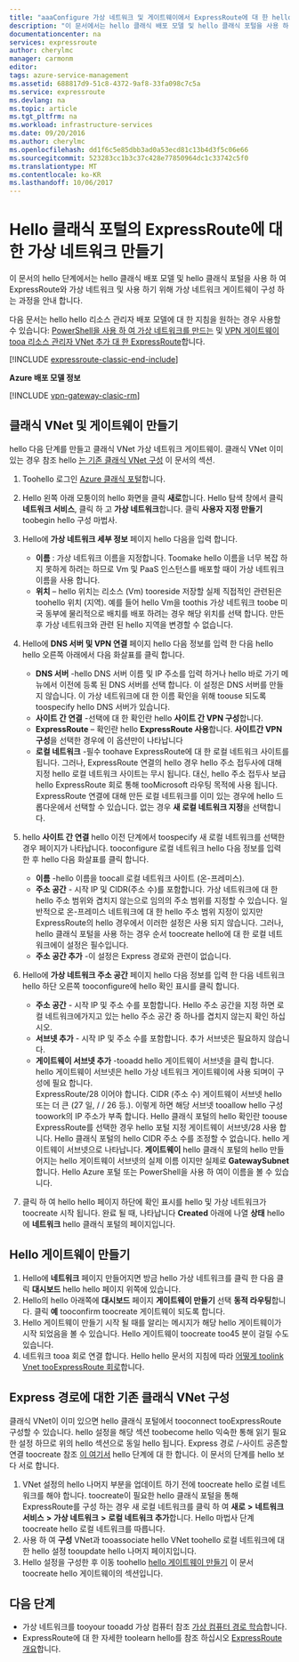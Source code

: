 ```yaml
---
title: "aaaConfigure 가상 네트워크 및 게이트웨이에서 ExpressRoute에 대 한 hello 클래식 포털 | Microsoft Docs"
description: "이 문서에서는 hello 클래식 배포 모델 및 hello 클래식 포털을 사용 하 여 ExpressRoute에 대 한 가상 네트워크를 설정 하는 과정을 안내 합니다."
documentationcenter: na
services: expressroute
author: cherylmc
manager: carmonm
editor: 
tags: azure-service-management
ms.assetid: 688817d9-51c8-4372-9af8-33fa098c7c5a
ms.service: expressroute
ms.devlang: na
ms.topic: article
ms.tgt_pltfrm: na
ms.workload: infrastructure-services
ms.date: 09/20/2016
ms.author: cherylmc
ms.openlocfilehash: dd1f6c5e85dbb3ad0a53ecd81c13b4d3f5c06e66
ms.sourcegitcommit: 523283cc1b3c37c428e77850964dc1c33742c5f0
ms.translationtype: MT
ms.contentlocale: ko-KR
ms.lasthandoff: 10/06/2017
---
```

# <a name="create-a-virtual-network-for-expressroute-in-hello-classic-portal"></a>Hello 클래식 포털의 ExpressRoute에 대 한 가상 네트워크 만들기
이 문서의 hello 단계에서는 hello 클래식 배포 모델 및 hello 클래식 포털을 사용 하 여 ExpressRoute와 가상 네트워크 및 사용 하기 위해 가상 네트워크 게이트웨이 구성 하는 과정을 안내 합니다.

다음 문서는 hello hello 리소스 관리자 배포 모델에 대 한 지침을 원하는 경우 사용할 수 있습니다: [PowerShell을 사용 하 여 가상 네트워크를 만드는](../virtual-network/virtual-networks-create-vnet-arm-ps.md) 및 [VPN 게이트웨이 tooa 리소스 관리자 VNet 추가 대 한 ExpressRoute](expressroute-howto-add-gateway-resource-manager.md)합니다.

[!INCLUDE [expressroute-classic-end-include](../../includes/expressroute-classic-end-include.md)]

**Azure 배포 모델 정보**

[!INCLUDE [vpn-gateway-clasic-rm](../../includes/vpn-gateway-classic-rm-include.md)]

## <a name="create-a-classic-vnet-and-gateway"></a>클래식 VNet 및 게이트웨이 만들기
hello 다음 단계를 만들고 클래식 VNet 가상 네트워크 게이트웨이. 클래식 VNet 이미 있는 경우 참조 hello [는 기존 클래식 VNet 구성](#config) 이 문서의 섹션.

1. Toohello 로그인 [Azure 클래식 포털](http://manage.windowsazure.com)합니다.
2. Hello 왼쪽 아래 모퉁이의 hello 화면을 클릭 **새로**합니다. Hello 탐색 창에서 클릭 **네트워크 서비스**, 클릭 하 고 **가상 네트워크**합니다. 클릭 **사용자 지정 만들기** toobegin hello 구성 마법사.
3. Hello에 **가상 네트워크 세부 정보** 페이지 hello 다음을 입력 합니다.
   
   * **이름** : 가상 네트워크 이름을 지정합니다. Toomake hello 이름을 너무 복잡 하지 못하게 하려는 하므로 Vm 및 PaaS 인스턴스를 배포할 때이 가상 네트워크 이름을 사용 합니다.
   * **위치** – hello 위치는 리소스 (Vm) tooreside 저장할 실제 직접적인 관련된은 toohello 위치 (지역). 예를 들어 hello Vm을 toothis 가상 네트워크 toobe 미국 동부에 물리적으로 배치를 배포 하려는 경우 해당 위치를 선택 합니다. 만든 후 가상 네트워크와 관련 된 hello 지역을 변경할 수 없습니다.
4. Hello에 **DNS 서버 및 VPN 연결** 페이지 hello 다음 정보를 입력 한 다음 hello hello 오른쪽 아래에서 다음 화살표를 클릭 합니다. 
   
   * **DNS 서버** -hello DNS 서버 이름 및 IP 주소를 입력 하거나 hello 바로 가기 메뉴에서 이전에 등록 된 DNS 서버를 선택 합니다. 이 설정은 DNS 서버를 만들지 않습니다. 이 가상 네트워크에 대 한 이름 확인을 위해 toouse 되도록 toospecify hello DNS 서버가 있습니다.
   * **사이트 간 연결** -선택에 대 한 확인란 hello **사이트 간 VPN 구성**합니다.
   * **ExpressRoute** – 확인란 hello **ExpressRoute 사용**합니다. **사이트간 VPN 구성**을 선택한 경우에 이 옵션만이 나타납니다
   * **로컬 네트워크** -필수 toohave ExpressRoute에 대 한 로컬 네트워크 사이트를 됩니다. 그러나, ExpressRoute 연결의 hello 경우 hello 주소 접두사에 대해 지정 hello 로컬 네트워크 사이트는 무시 됩니다. 대신, hello 주소 접두사 보급 hello ExpressRoute 회로 통해 tooMicrosoft 라우팅 목적에 사용 됩니다.<BR>ExpressRoute 연결에 대해 만든 로컬 네트워크를 이미 있는 경우에 hello 드롭다운에서 선택할 수 있습니다. 없는 경우 **새 로컬 네트워크 지정**을 선택합니다.
5. hello **사이트 간 연결** hello 이전 단계에서 toospecify 새 로컬 네트워크를 선택한 경우 페이지가 나타납니다. tooconfigure 로컬 네트워크 hello 다음 정보를 입력 한 후 hello 다음 화살표를 클릭 합니다. 
   
   * **이름** -hello 이름을 toocall 로컬 네트워크 사이트 (온-프레미스).
   * **주소 공간** - 시작 IP 및 CIDR(주소 수)를 포함합니다. 가상 네트워크에 대 한 hello 주소 범위와 겹치지 않는으로 임의의 주소 범위를 지정할 수 있습니다. 일반적으로 온-프레미스 네트워크에 대 한 hello 주소 범위 지정이 있지만 ExpressRoute의 hello 경우에서 이러한 설정은 사용 되지 않습니다. 그러나, hello 클래식 포털을 사용 하는 경우 순서 toocreate hello에 대 한 로컬 네트워크에이 설정은 필수입니다.
   * **주소 공간 추가** -이 설정은 Express 경로와 관련이 없습니다.
6. Hello에 **가상 네트워크 주소 공간** 페이지 hello 다음 정보를 입력 한 다음 네트워크 hello 하단 오른쪽 tooconfigure에 hello 확인 표시를 클릭 합니다. 
   
   * **주소 공간** - 시작 IP 및 주소 수를 포함합니다. Hello 주소 공간을 지정 하면 로컬 네트워크에가지고 있는 hello 주소 공간 중 하나를 겹치지 않는지 확인 하십시오.
   * **서브넷 추가** - 시작 IP 및 주소 수를 포함합니다. 추가 서브넷은 필요하지 않습니다.
   * **게이트웨이 서브넷 추가** -tooadd hello 게이트웨이 서브넷을 클릭 합니다. hello 게이트웨이 서브넷은 hello 가상 네트워크 게이트웨이에 사용 되며이 구성에 필요 합니다.<BR>ExpressRoute/28 이어야 합니다. CIDR (주소 수) 게이트웨이 서브넷 hello 또는 더 큰 (27 일, / / 26 등.). 이렇게 하면 해당 서브넷 tooallow hello 구성 toowork의 IP 주소가 부족 합니다. Hello 클래식 포털의 hello 확인란 toouse ExpressRoute를 선택한 경우 hello 포털 지정 게이트웨이 서브넷/28 사용 합니다.  Hello 클래식 포털의 hello CIDR 주소 수를 조정할 수 없습니다. hello 게이트웨이 서브넷으로 나타납니다. **게이트웨이** hello 클래식 포털의 hello 만들어지는 hello 게이트웨이 서브넷의 실제 이름 이지만 실제로 **GatewaySubnet**합니다. Hello Azure 포털 또는 PowerShell을 사용 하 여이 이름을 볼 수 있습니다.
7. 클릭 하 여 hello hello 페이지 하단에 확인 표시를 hello 및 가상 네트워크가 toocreate 시작 됩니다. 완료 될 때, 나타납니다 **Created** 아래에 나열 **상태** hello에 **네트워크** hello 클래식 포털의 페이지입니다.

## <a name="gw"></a>Hello 게이트웨이 만들기
1. Hello에 **네트워크** 페이지 만들어지면 방금 hello 가상 네트워크를 클릭 한 다음 클릭 **대시보드** hello hello 페이지 위쪽에 있습니다.
2. Hello의 hello 아래쪽에 **대시보드** 페이지 **게이트웨이 만들기** 선택 **동적 라우팅**합니다. 클릭 **예** tooconfirm toocreate 게이트웨이 되도록 합니다.
3. Hello 게이트웨이 만들기 시작 될 때를 알리는 메시지가 해당 hello 게이트웨이가 시작 되었음을 볼 수 있습니다. Hello 게이트웨이 toocreate too45 분이 걸릴 수도 있습니다.
4. 네트워크 tooa 회로 연결 합니다. Hello hello 문서의 지침에 따라 [어떻게 toolink Vnet tooExpressRoute 회로](expressroute-howto-linkvnet-classic.md)합니다.

## <a name="config"></a>Express 경로에 대한 기존 클래식 VNet 구성
클래식 VNet이 이미 있으면 hello 클래식 포털에서 tooconnect tooExpressRoute 구성할 수 있습니다. hello 설정을 해당 섹션 toobecome hello 익숙한 통해 읽기 필요한 설정 하므로 위의 hello 섹션으로 동일 hello 됩니다. Express 경로 /-사이트 공존할 연결 toocreate 참조 [이 여기서](expressroute-howto-coexist-classic.md) hello 단계에 대 한 합니다. 이 문서의 단계를 hello 보다 서로 합니다.

1. VNet 설정의 hello 나머지 부분을 업데이트 하기 전에 toocreate hello 로컬 네트워크를 해야 합니다. toocreate이 필요한 hello 클래식 포털을 통해 ExpressRoute를 구성 하는 경우 새 로컬 네트워크를 클릭 하 여 **새로**  **>**  **네트워크 서비스**  **>**  **가상 네트워크**  **>**  **로컬 네트워크 추가**합니다. Hello 마법사 단계 toocreate hello 로컬 네트워크를 따릅니다.
2. 사용 하 여 **구성** VNet과 tooassociate hello VNet toohello 로컬 네트워크에 대 한 hello 설정 tooupdate hello 나머지 페이지입니다.
3. Hello 설정을 구성한 후 이동 toohello [hello 게이트웨이 만들기](#gw) 이 문서 toocreate hello 게이트웨이의 섹션입니다.

## <a name="next-steps"></a>다음 단계
* 가상 네트워크를 tooyour tooadd 가상 컴퓨터 참조 [가상 컴퓨터 경로 학습](https://azure.microsoft.com/documentation/learning-paths/virtual-machines/)합니다.
* ExpressRoute에 대 한 자세한 toolearn hello를 참조 하십시오 [ExpressRoute 개요](expressroute-introduction.md)합니다.

